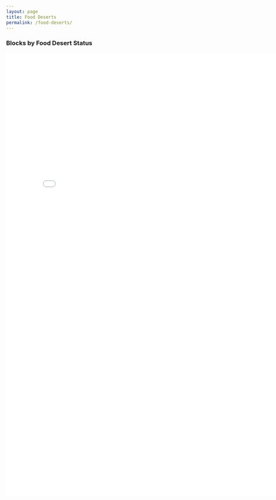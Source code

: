 ```yaml
---
layout: page
title: Food Deserts
permalink: /food-deserts/
---
```


### Blocks by Food Desert Status
<iframe frameborder="no" scrolling = "no" border="0" width="800" height="1200" src="{{ site.baseurl }}/assets/blockdeserts/index.html" title="blockdeserts"></iframe>
